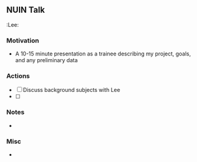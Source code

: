 ## NUIN Talk
:Lee: 

### Motivation
- A 10-15 minute presentation as a trainee describing my project, goals, and any preliminary data
  
### Actions
- [ ] Discuss background subjects with Lee
- [ ] 

### Notes
- 

### Misc
- 

